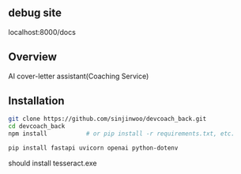 ## debug site

localhost:8000/docs

## Overview

AI cover-letter assistant(Coaching Service)

## Installation

```bash
git clone https://github.com/sinjinwoo/devcoach_back.git
cd devcoach_back
npm install           # or pip install -r requirements.txt, etc.

pip install fastapi uvicorn openai python-dotenv

```

should install tesseract.exe
